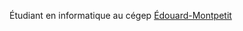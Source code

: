 <p style="center">
  Étudiant en informatique au cégep <a href="https://www.cegepmontpetit.ca/">Édouard-Montpetit</a>
</p>
